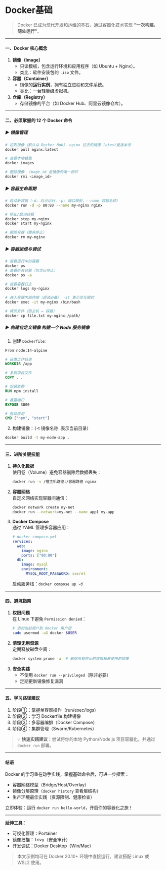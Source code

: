 # **Docker基础**

> Docker 已成为现代开发和运维的基石，通过容器化技术实现 **“一次构建，随处运行”**。
---

#### **一、Docker 核心概念**
1. **镜像（Image）**  
   - 只读模板，包含运行环境和应用程序（如 Ubuntu + Nginx）。
   - 类比：软件安装包的 `.iso` 文件。
2. **容器（Container）**  
   - 镜像的**运行实例**，拥有独立进程和文件系统。
   - 类比：一台轻量级虚拟机。
3. **仓库（Registry）**  
   - 存储镜像的平台（如 Docker Hub、阿里云镜像仓库）。
---

#### **二、必须掌握的 12 个 Docker 命令**
##### ▶ 镜像管理
```bash
# 拉取镜像（默认从 Docker Hub） nginx 拉去的镜像 latest是版本号
docker pull nginx:latest

# 查看本地镜像
docker images

# 删除镜像  image_id 是镜像的唯一标识
docker rmi <image_id>
```

##### ▶ 容器生命周期
```bash
# 启动新容器（-d: 后台运行，-p: 端口映射，--name 容器名称）
docker run -d -p 80:80 --name my-nginx nginx

# 停止/启动容器
docker stop my-nginx
docker start my-nginx

# 删除容器（需先停止）
docker rm my-nginx
```

##### ▶ 容器运维与调试
```bash
# 查看运行中的容器
docker ps
# 查看所有容器（包含已停止）
docker ps -a

# 查看容器日志
docker logs my-nginx

# 进入容器内部终端（调试必备） -it 表示交互模式
docker exec -it my-nginx /bin/bash

# 拷贝文件（宿主机 ↔ 容器）
docker cp file.txt my-nginx:/path/
```

##### ▶ 构建自定义镜像 构建一个 Node 服务镜像
1. 创建 `Dockerfile`:
```dockerfile
From node:14-alpine

# 设置工作目录
WORKDIR /app

# 复制项目文件
COPY . .

# 安装依赖
RUN npm install

# 暴露端口
EXPOSE 3000

# 启动应用
CMD ["npm", "start"]
```
2. 构建镜像：（-t 镜像名称 .表示当前目录）
```bash
docker build -t my-node-app .
```

---

#### **三、进阶关键技能**
1. **持久化数据**  
   使用卷（Volume）避免容器删除后数据丢失：
   ```bash
   docker run -v /宿主机路径:/容器路径 nginx
   ```
2. **容器网络**  
   自定义网络实现容器间通信：
   ```bash
   docker network create my-net
   docker run --network=my-net --name app1 my-app
   ```
3. **Docker Compose**  
   通过 YAML 管理多容器应用：
   ```yaml
   # docker-compose.yml
   services:
     web:
       image: nginx
       ports: ["80:80"]
     db:
       image: mysql
       environment:
         MYSQL_ROOT_PASSWORD: secret
   ```
   启动服务栈：`docker compose up -d`

---

#### **四、避坑指南**
1. **权限问题**  
   在 Linux 下避免 `Permission denied`：
   ```bash
   # 添加当前用户到 docker 用户组
   sudo usermod -aG docker $USER
   ```
2. **清理无用资源**  
   定期释放磁盘空间：
   ```bash
   docker system prune -a  # 删除所有停止的容器和未使用的镜像
   ```
3. **安全实践**  
   - 不使用 `docker run --privileged`（除非必要）
   - 定期更新镜像修复漏洞

---

#### **五、学习路径建议**
1. 阶段①：掌握单容器操作（run/exec/logs）  
2. 阶段②：学习 Dockerfile 构建镜像  
3. 阶段③：多容器编排（Docker Compose）  
4. 阶段④：集群管理（Swarm/Kubernetes）

> 💡 **快速实践建议**：尝试将你的本地 Python/Node.js 项目容器化，并通过 `docker run` 部署。

---

#### **结语**  
Docker 的学习重在动手实践，掌握基础命令后，可进一步探索：
- 容器网络模型（Bridge/Host/Overlay）  
- 镜像分层原理（`docker history` 查看层结构）  
- 生产环境最佳实践（资源限制、健康检查）

立即体验：运行 `docker run hello-world`，开启你的容器化之旅！

---

**延伸工具**：
- 可视化管理：Portainer
- 镜像扫描：Trivy（安全审计）
- 开发调试：Docker Desktop（Win/Mac）

> 本文示例均可在 Docker 20.10+ 环境中直接运行，建议搭配 Linux 或 WSL2 使用。